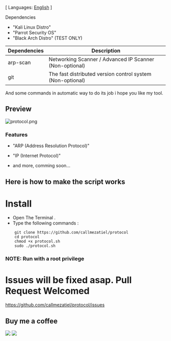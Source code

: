 [ Languages: [English](README.md) ]

Dependencies

* "Kali Linux Distro"
* "Parrot Security OS"
* "Black Arch Distro" (TEST ONLY)

| Dependencies| Description |
| ------ | ------ |
| arp-scan |  Networking Scanner / Advanced IP Scanner (Non-optional) |
| git |  The fast distributed version control system (Non-optional) |

And some commands in automatic way to do its job i hope you like my tool.

## Preview

![protocol.png](https://i.postimg.cc/Gt2m38Mp/protocol.png)

### Features

* "ARP (Address Resolution Protocol)"
* "IP (Internet Protocol)"

* and more, comming soon...

## Here is how to make the script works

# Install

* Open The Terminal .
* Type the following commands :

```
    git clone https://github.com/callmezatiel/protocol
    cd protocol
    chmod +x protocol.sh
    sudo ./protocol.sh 
```

### NOTE: Run with a root privilege

# Issues will be fixed asap. Pull Request Welcomed
https://github.com/callmezatiel/protocol/issues

## Buy me a coffee
<a href="https://www.paypal.me/zatiel"><img src="https://img.shields.io/badge/don-paypal-blue"></a> <a href="https://www.patreon.com/zatiel"><img src="https://img.shields.io/badge/don-patreon-ff69b4">
